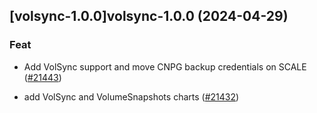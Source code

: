 

## [volsync-1.0.0]volsync-1.0.0 (2024-04-29)

### Feat



- Add VolSync support and move CNPG backup credentials on SCALE ([#21443](https://github.com/truecharts/charts/issues/21443))

- add VolSync and VolumeSnapshots charts ([#21432](https://github.com/truecharts/charts/issues/21432))